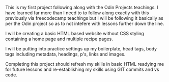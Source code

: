 This is my first project following along with the Odin Projects teachings. I have learned far more than I need to to follow along exactly with this previously via freecodecamp teachings but I will be following it basically as per the Odin project so as to not intefere with lessons further down the line. 

I will be creating a basic HTML based website without CSS styling containing a home page and multiple recipe pages. 

I will be putting into practice settings up my boilerplate, head tags, body tags including metadata, headings, p's, links and images.

Completing this project should refresh my skills in basic HTML readying me for future lessons and re-establishing my skills using GIT commits and vs code.